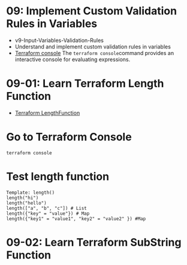 # 09: Implement Custom Validation Rules in Variables 
- v9-Input-Variables-Validation-Rules
- Understand and implement custom validation rules in variables
- [Terraform console](https://www.terraform.io/docs/cli/commands/console.html) The `terraform console`command provides an interactive console for evaluating expressions.

# 09-01: Learn Terraform Length Function
- [Terraform LengthFunction](https://www.terraform.io/docs/language/functions/length.html)
# Go to Terraform Console
    terraform console

# Test length function
    Template: length()
    length("hi")
    length("hello")
    length(["a", "b", "c"]) # List
    length({"key" = "value"}) # Map
    length({"key1" = "value1", "key2" = "value2" }) #Map

# 09-02: Learn Terraform SubString Function

